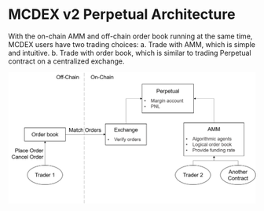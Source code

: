 # MCDEX v2 Perpetual Architecture

With the on-chain AMM and off-chain order book running at the same time, MCDEX users have two trading choices:
a. Trade with AMM, which is simple and intuitive.
b. Trade with order book, which is similar to trading Perpetual contract on a centralized exchange.

![mai2-arch](asset/mai2-arch.png)

